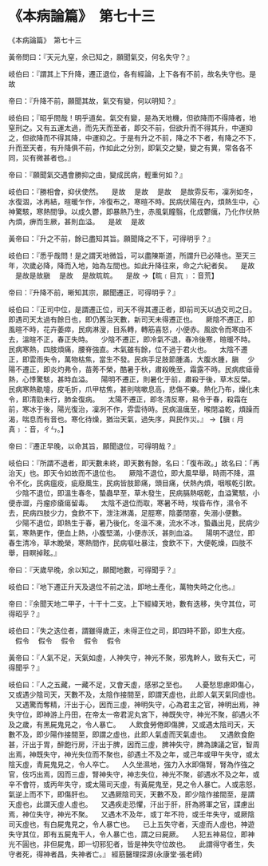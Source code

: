 # 《本病論篇》　第七十三




《本病論篇》　第七十三


黃帝問曰：『天元九窒，余已知之，願聞氣交，何名失守？』


岐伯曰：『謂其上下升降，遷正退位，各有經論，上下各有不前，故名失守也。是故


帝曰：『升降不前，願聞其故，氣交有變，何以明知？』


岐伯曰；『昭乎問哉！明乎道矣。氣交有變，是為天地機，但欲降而不得降者，地窒刑之。又有五運太過，而先天而至者，即交不前，但欲升而不得其升，中運抑之，但欲降而不得其降，中運抑之。于是有升之不前，降之不下者，有降之不下，升而至天者，有升降俱不前，作如此之分別，即氣交之變，變之有異，常各各不同，災有微甚者也。』


帝曰：『願聞氣交遇會勝抑之由，變成民病，輕重何如？』


岐伯曰：『勝相會，抑伏使然。
　是故
　是故
　是故
　是故雰反布，凜冽如冬，水復涸，冰再結，暄暖乍作，冷復布之，寒暄不時。民病伏陽在內，煩熱生中，心神驚駭，寒熱間爭。以成久鬱，即暴熱乃生，赤風氣瞳翳，化成鬱癘，乃化作伏熱內煩，痹而生厥，甚則血溢。
　是故
　是故


黃帝曰：『升之不前，餘已盡知其旨。願聞降之不下，可得明乎？』


岐伯曰：『悉乎哉問！是之謂天地微旨，可以盡陳斯道，所謂升已必降也。至天三年，次歲必降，降而入地，始為左間也。如此升降往來，命之六紀者矣。
　是故
　是故是故䐜
　是故
　是故䀮䀮。
　是故
→【䀮﹝目巟﹞：音荒】


帝曰：『升降不前，晰知其宗，願聞遷正，可得明乎？』


岐伯曰：『正司中位，是謂遷正位，司天不得其遷正者，即前司天以過交司之日。即遇司天太過有餘日也，即仍舊治天數，新司天未得遷正也。
　厥陰不遷正，即風暄不時，花卉萎瘁，民病淋溲，目系轉，轉筋喜怒，小便赤。風欲令而寒由不去，溫暄不正，春正失時。
　少陰不遷正，即冷氣不退，春冷後寒，暄暖不時。民病寒熱，四肢煩痛，腰脊強直。木氣雖有餘，位不過于君火也。
　太陰不遷正，即雲雨失令，萬物枯焦，當生不發。民病手足肢節腫滿，大腹水腫，䐜
　少陽不遷正，即炎灼弗令，苗莠不榮，酷暑于秋，肅殺晚至，霜露不時。民病痎瘧骨熱，心悸驚駭，甚時血溢。
　陽明不遷正，則暑化于前，肅殺于後，草木反榮。民病寒熱鼽嚏，皮毛折，爪甲枯焦，甚則喘嗽息高，悲傷不樂。熱化乃布，燥化未令，即清勁未行，肺金復病。
　太陽不遷正，即冬清反寒，易令于春，殺霜在前，寒冰于後，陽光復治，凜冽不作，雰雲待時。民病溫癘至，喉閉溢乾，煩躁而渴，喘息而有音也。寒化待燥，猶治天氣，過失序，與民作災。』
→【䐜﹝月真﹞：音，ㄔㄣ。】


帝曰：『遷正早晚，以命其旨，願聞退位，可得明哉？』


岐伯曰：『所謂不退者，即天數未終，即天數有餘，名曰：「復布政。」故名曰：「再治天」也。即天令如故而不退位也。
　厥陰不退位，即大風早舉，時雨不降，濕令不化，民病瘟疫，疵廢風生，民病皆肢節痛，頭目痛，伏熱內煩，咽喉乾引飲。
　少陰不退位，即溫生春冬，蟄蟲早至，草木發生，民病膈熱咽乾，血溢驚駭，小便赤澀，丹瘤疹瘡瘍留毒。
　太陰不退位而取，寒暑不時，埃昏布作，濕令不去，民病四肢少力，食飲不下，泄注淋滿，足脛寒，陰萎閉塞，失溺小便數。
　少陽不退位，即熱生于春，暑乃後化，冬溫不凍，流水不冰，蟄蟲出見，民病少氣，寒熱更作，便血上熱，小腹堅滿，小便赤沃，甚則血溢。
　陽明不退位，即春生清冷，草木睌榮，寒熱間作，民病嘔吐暴注，食飲不下，大便乾燥，四肢不舉，目瞑掉眩。』


帝曰：『天歲早晚，余以知之，願聞地數，可得聞乎？』


岐伯曰：『地下遷正升天及退位不前之法，即地土產化，萬物失時之化也。』


帝曰：『余聞天地二甲子，十干十二支。上下經緯天地，數有迭移，失守其位，可得昭乎？』


岐伯曰：『失之迭位者，謂雖得歲正，未得正位之司，即四時不節，即生大疫。
　假令
　假令
　假令
　假令
　假令


黃帝曰：『人氣不足，天氣如虛，人神失守，神光不聚，邪鬼幹人，致有夭亡，可得聞乎？』


岐伯曰：『人之五藏，一藏不足，又會天虛，感邪之至也。
　人憂愁思慮即傷心，又或遇少陰司天，天數不及，太陰作接間至，即謂天虛也，此即人氣天氣同虛也。
　又遇驚而奪精，汗出于心，因而三虛，神明失守，心為君主之官，神明出焉，神失守位，即神游上丹田，在帝太一帝君泥丸宮下，神既失守，神光不聚，卻遇火不及之歲，有黑屍鬼見之，令人暴亡。
　人飲食勞倦即傷脾，又或遇太陰司天，天數不及，即少陽作接間至，即謂之虛也，此即人氣虛而天氣虛也。
　又遇飲食飽甚，汗出于胃，醉飽行房，汗出于脾，因而三虛，脾神失守，脾為諫議之官，智周出焉，神既失守，神光失位而不聚也，卻遇土不及之年，或己年或甲午失守，或太陰天虛，青屍鬼見之，令人卒亡。
　人久坐濕地，強力入水即傷腎，腎為作強之官，伎巧出焉，因而三虛，腎神失守，神志失位，神光不聚，卻遇水不及之年，或辛不會符，或丙年失守，或太陽司天虛，有黃屍鬼至，見之令人暴亡。人或恚怒，氣逆上而不下，即傷肝也。
　又遇厥陰司天，天數不及，即少陰作接間至，是謂天虛也，此謂天虛人虛也。
　又遇疾走恐懼，汗出于肝，肝為將軍之官，諜慮出焉，神位失守，神光不聚。
　又遇木不及年，或丁年不符，或壬年失守，或厥陰司天虛也，有白屍鬼見之，令人暴亡也。
　已上五失守者，天虛而人虛也，神遊失守其位，即有五屍鬼干人，令人暴亡也，謂之曰屍厥。
　人犯五神易位，即神光不圓也，非但屍鬼，即一切邪犯者，皆是神失守位故也。
　此謂得守者生，失守者死，得神者昌，失神者亡。』
經筋醫理探源(永康堂‧張老師)
             


